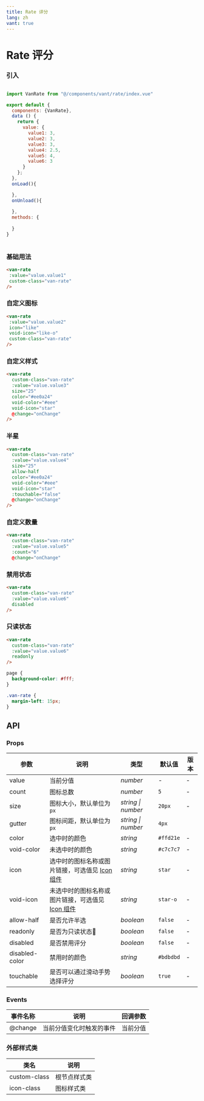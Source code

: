 ```yaml
---
title: Rate 评分
lang: zh
vant: true
---
```


# Rate 评分

### 引入

```js

import VanRate from "@/components/vant/rate/index.vue"

export default {
  components: {VanRate},
  data () {
    return {
      value: {
        value1: 3,
        value2: 3,
        value3: 3,
        value4: 2.5,
        value5: 4,
        value6: 3
      }
    };
  },
  onLoad(){

  },
  onUnload(){
    
  },
  methods: {
    
  }
}
  
```
### 基础用法

 ```html
<van-rate
  :value="value.value1"
  custom-class="van-rate"
/>
```

### 自定义图标

 ```html
<van-rate
  :value="value.value2"
  icon="like"
  void-icon="like-o"
  custom-class="van-rate"
/>
```

### 自定义样式

```html
<van-rate
  custom-class="van-rate"
  :value="value.value3"
  size="25"
  color="#ee0a24"
  void-color="#eee"
  void-icon="star"
  @change="onChange"
/>
```

### 半星

```html
<van-rate
  custom-class="van-rate"
  :value="value.value4"
  size="25"
  allow-half
  color="#ee0a24"
  void-color="#eee"
  void-icon="star"
  :touchable="false"
  @change="onChange"
/>
```

### 自定义数量

```html
<van-rate
  custom-class="van-rate"
  :value="value.value5"
  :count="6"
  @change="onChange"
```

### 禁用状态

```html
<van-rate
  custom-class="van-rate"
  :value="value.value6"
  disabled
/>
```

### 只读状态

```html
<van-rate
  custom-class="van-rate"
  :value="value.value6"
  readonly
/>
```
```css
page {
  background-color: #fff;
}

.van-rate {
  margin-left: 15px;
}
```

## API

### Props

| 参数 | 说明 | 类型 | 默认值 | 版本 |
|------|------|------|------|------|
| value | 当前分值 | *number* | - | - |
| count | 图标总数 | *number* | `5` | - |
| size | 图标大小，默认单位为 `px` | *string \| number* | `20px` | - |
| gutter | 图标间距，默认单位为 `px` | *string \| number* | `4px` |
| color | 选中时的颜色 | *string* | `#ffd21e` | - |
| void-color | 未选中时的颜色 | *string* | `#c7c7c7` | - |
| icon | 选中时的图标名称或图片链接，可选值见 [Icon 组件](#/icon) | *string* | `star` | - |
| void-icon | 未选中时的图标名称或图片链接，可选值见 [Icon 组件](#/icon) | *string* | `star-o` | - |
| allow-half | 是否允许半选 | *boolean* | `false` | - |
| readonly | 是否为只读状态 | *boolean* | `false` | - |
| disabled | 是否禁用评分 | *boolean* | `false` | - |
| disabled-color | 禁用时的颜色 | *string* | `#bdbdbd` | - |
| touchable | 是否可以通过滑动手势选择评分 | *boolean* | `true` | - |

### Events

| 事件名称 | 说明 | 回调参数 |
|------|------|------|
| @change | 当前分值变化时触发的事件 | 当前分值 |

### 外部样式类

| 类名 | 说明 |
|-----------|-----------|
| custom-class | 根节点样式类 |
| icon-class | 图标样式类 |
